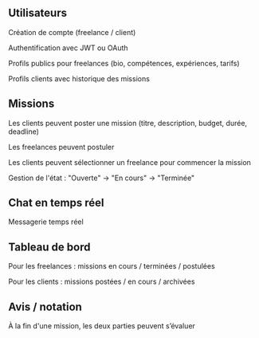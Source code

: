 ## Utilisateurs
Création de compte (freelance / client)

Authentification avec JWT ou OAuth

Profils publics pour freelances (bio, compétences, expériences, tarifs)

Profils clients avec historique des missions

## Missions
Les clients peuvent poster une mission (titre, description, budget, durée, deadline)

Les freelances peuvent postuler

Les clients peuvent sélectionner un freelance pour commencer la mission

Gestion de l'état : "Ouverte" → "En cours" → "Terminée"

## Chat en temps réel
Messagerie temps réel 

## Tableau de bord
Pour les freelances : missions en cours / terminées / postulées

Pour les clients : missions postées / en cours / archivées

## Avis / notation
À la fin d'une mission, les deux parties peuvent s’évaluer